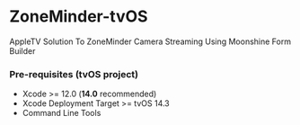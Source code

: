 # ZoneMinder-tvOS
AppleTV Solution To ZoneMinder Camera Streaming Using Moonshine Form Builder

### Pre-requisites (tvOS project)
 - Xcode >= 12.0 (**14.0** recommended)
 - Xcode Deployment Target >= tvOS 14.3
 - Command Line Tools
 
